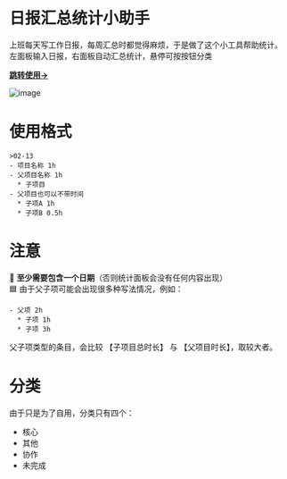 # 日报汇总统计小助手
上班每天写工作日报，每周汇总时都觉得麻烦，于是做了这个小工具帮助统计。  
左面板输入日报，右面板自动汇总统计，悬停可按按钮分类

[**跳转使用→**](https://openwater-dl.github.io/work-log-tool/)

![image](https://github.com/user-attachments/assets/17a818e9-ed0a-4f80-9186-272241860de7)

# 使用格式
```
>02-13
- 项目名称 1h
- 父项目名称 1h
  * 子项目
- 父项目也可以不带时间
  * 子项A 1h
  * 子项B 0.5h
 ```

# 注意
🔴 **至少需要包含一个日期**（否则统计面板会没有任何内容出现）  
🟦 由于父子项可能会出现很多种写法情况，例如：
```
- 父项 2h
  * 子项 1h
  * 子项 3h
```
父子项类型的条目，会比较 【子项目总时长】 与 【父项目时长】，取较大者。

# 分类
由于只是为了自用，分类只有四个：
- 核心
- 其他
- 协作
- 未完成
